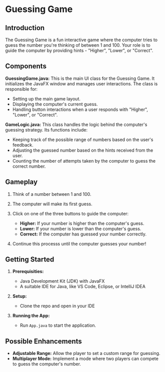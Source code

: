 # Guessing Game

## Introduction

The Guessing Game is a fun interactive game where the computer tries to guess the number you're thinking of between 1 and 100. Your role is to guide the computer by providing hints - "Higher", "Lower", or "Correct".

## Components

**GuessingGame.java:** This is the main UI class for the Guessing Game. It initializes the JavaFX window and manages user interactions. The class is responsible for:

* Setting up the main game layout.
* Displaying the computer's current guess.
* Handling button interactions when a user responds with "Higher", "Lower", or "Correct".

**GameLogic.java:** This class handles the logic behind the computer's guessing strategy. Its functions include:

* Keeping track of the possible range of numbers based on the user's feedback.
* Adjusting the guessed number based on the hints received from the user.
* Counting the number of attempts taken by the computer to guess the correct number.

## Gameplay

1. Think of a number between 1 and 100.
2. The computer will make its first guess.
3. Click on one of the three buttons to guide the computer:

   * **Higher:** If your number is higher than the computer's guess.
   * **Lower:** If your number is lower than the computer's guess.
   * **Correct:** If the computer has guessed your number correctly.

4. Continue this processs until the computer guesses your number!

## Getting Started

1. **Prerequisities:**

   * Java Development Kit (JDK) with JavaFX
   * A suitable IDE for Java, like VS Code, Eclipse, or IntelliJ IDEA

2. **Setup:**

   * Clone the repo and open in your IDE

3. **Running the App:**

   * Run `App.java` to start the application.

## Possible Enhancements

* **Adjustable Range:** Allow the player to set a custom range for guessing.
* **Multiplayer Mode:** Implement a mode where two players can compete to guess the computer's number.
